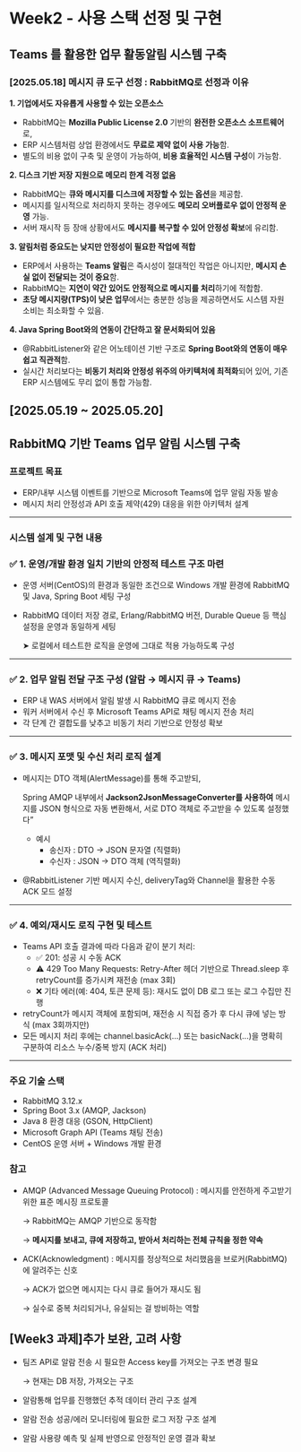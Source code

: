 # Week2 - 사용 스택 선정 및 구현
## Teams 를 활용한 업무 활동알림 시스템 구축

### [2025.05.18] **메시지 큐 도구 선정 : RabbitMQ로 선정과 이유**

**1. 기업에서도 자유롭게 사용할 수 있는 오픈소스**

- RabbitMQ는 **Mozilla Public License 2.0** 기반의 **완전한 오픈소스 소프트웨어**로,
- ERP 시스템처럼 상업 환경에서도 **무료로 제약 없이 사용 가능**함.
- 별도의 비용 없이 구축 및 운영이 가능하여, **비용 효율적인 시스템 구성**이 가능함.

**2. 디스크 기반 저장 지원으로 메모리 한계 걱정 없음**

- RabbitMQ는 **큐와 메시지를 디스크에 저장할 수 있는 옵션**을 제공함.
- 메시지를 일시적으로 처리하지 못하는 경우에도 **메모리 오버플로우 없이 안정적 운영** 가능.
- 서버 재시작 등 장애 상황에서도 **메시지를 복구할 수 있어 안정성 확보**에 유리함.

**3. 알림처럼 중요도는 낮지만 안정성이 필요한 작업에 적합**

- ERP에서 사용하는 **Teams 알림**은 즉시성이 절대적인 작업은 아니지만, **메시지 손실 없이 전달되는 것이 중요**함.
- RabbitMQ는 **지연이 약간 있어도 안정적으로 메시지를 처리**하기에 적합함.
- **초당 메시지량(TPS)이 낮은 업무**에서는 충분한 성능을 제공하면서도 시스템 자원 소비는 최소화할 수 있음.

**4. Java Spring Boot와의 연동이 간단하고 잘 문서화되어 있음**

- @RabbitListener와 같은 어노테이션 기반 구조로 **Spring Boot와의 연동이 매우 쉽고 직관적**함.
- 실시간 처리보다는 **비동기 처리와 안정성 위주의 아키텍처에 최적화**되어 있어, 기존 ERP 시스템에도 무리 없이 통합 가능함.

## [2025.05.19 ~ 2025.05.20]

## **RabbitMQ 기반 Teams 업무 알림 시스템 구축**

### **프로젝트 목표**

- ERP/내부 시스템 이벤트를 기반으로 Microsoft Teams에 업무 알림 자동 발송
- 메시지 처리 안정성과 API 호출 제약(429) 대응을 위한 아키텍처 설계

---

### **시스템 설계 및 구현 내용**

### **✅ 1. 운영/개발 환경 일치 기반의 안정적 테스트 구조 마련**

- 운영 서버(CentOS)의 환경과 동일한 조건으로 Windows 개발 환경에 RabbitMQ 및 Java, Spring Boot 세팅 구성
- RabbitMQ 데이터 저장 경로, Erlang/RabbitMQ 버전, Durable Queue 등 핵심 설정을 운영과 동일하게 세팅
    
    ➤ 로컬에서 테스트한 로직을 운영에 그대로 적용 가능하도록 구성
    

---

### **✅ 2. 업무 알림 전달 구조 구성 (알람 → 메시지 큐 → Teams)**

- ERP 내 WAS 서버에서 알림 발생 시 RabbitMQ 큐로 메시지 전송
- 워커 서버에서 수신 후 Microsoft Teams API로 채팅 메시지 전송 처리
- 각 단계 간 결합도를 낮추고 비동기 처리 기반으로 안정성 확보

---

### **✅ 3. 메시지 포맷 및 수신 처리 로직 설계**

- 메시지는 DTO 객체(AlertMessage)를 통해 주고받되,
    
    Spring AMQP 내부에서 **Jackson2JsonMessageConverter를 사용하여** 메시지를 JSON 형식으로 자동 변환해서, 서로 DTO 객체로 주고받을 수 있도록 설정했다”
    
    - 예시
        - 송신자 : DTO → JSON 문자열 (직렬화)
        - 수신자 : JSON → DTO 객체 (역직렬화)
- @RabbitListener 기반 메시지 수신, deliveryTag와 Channel을 활용한 수동 ACK 모드 설정

---

### **✅ 4. 예외/재시도 로직 구현 및 테스트**

- Teams API 호출 결과에 따라 다음과 같이 분기 처리:
    - ✅ 201: 성공 시 수동 ACK
    - ⚠️ 429 Too Many Requests: Retry-After 헤더 기반으로 Thread.sleep 후 retryCount를 증가시켜 재전송 (max 3회)
    - ❌ 기타 에러(예: 404, 토큰 문제 등): 재시도 없이 DB 로그 또는 로그 수집만 진행
- retryCount가 메시지 객체에 포함되며, 재전송 시 직접 증가 후 다시 큐에 넣는 방식 (max 3회까지만)
- 모든 메시지 처리 후에는 channel.basicAck(...) 또는 basicNack(...)을 명확히 구분하여 리소스 누수/중복 방지 (ACK 처리)

---

### **주요 기술 스택**

- RabbitMQ 3.12.x
- Spring Boot 3.x (AMQP, Jackson)
- Java 8 환경 대응 (GSON, HttpClient)
- Microsoft Graph API (Teams 채팅 전송)
- CentOS 운영 서버 + Windows 개발 환경

### 참고

- AMQP (Advanced Message Queuing Protocol) : 메시지를 안전하게 주고받기 위한 표준 메시징 프로토콜
    
    → RabbitMQ는 AMQP 기반으로 동작함
    
    → **메시지를 보내고, 큐에 저장하고, 받아서 처리하는 전체 규칙을 정한 약속**
    
- ACK(Acknowledgment) : 메시지를 정상적으로 처리했음을 브로커(RabbitMQ)에 알려주는 신호
    
    → ACK가 없으면 메시지는 다시 큐로 들어가 재시도 됨
    
    → 실수로 중복 처리되거나, 유실되는 걸 방비하는 역할

## [Week3 과제]추가 보완, 고려 사항

- 팀즈 API로 알람 전송 시 필요한 Access key를 가져오는 구조 변경 필요
    
    → 현재는 DB 저장, 가져오는 구조
    
- 알람통해 업무를 진행했던 추적 데이터 관리 구조 설계
- 알람 전송 성공/에러 모니터링에 필요한 로그 저장 구조 설계
- 알람 사용량 예측 및 실제 반영으로 안정적인 운영 결과 확보
